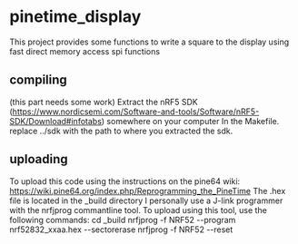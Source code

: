 # pinetime_display
This project provides some functions to write a square to the display using fast direct memory access spi functions

## compiling
(this part needs some work)
Extract the nRF5 SDK (https://www.nordicsemi.com/Software-and-tools/Software/nRF5-SDK/Download#infotabs) somewhere on your computer
In the Makefile. replace ../sdk with the path to where you extracted the sdk.

## uploading
To upload this code using the instructions on the pine64 wiki:
https://wiki.pine64.org/index.php/Reprogramming_the_PineTime
The .hex file is located in the _build directory
I personally use a J-link programmer with the nrfjprog commantline tool.
To upload using this tool, use the following commands:
cd _build
nrfjprog -f NRF52 --program nrf52832_xxaa.hex --sectorerase
nrfjprog -f NRF52 --reset
